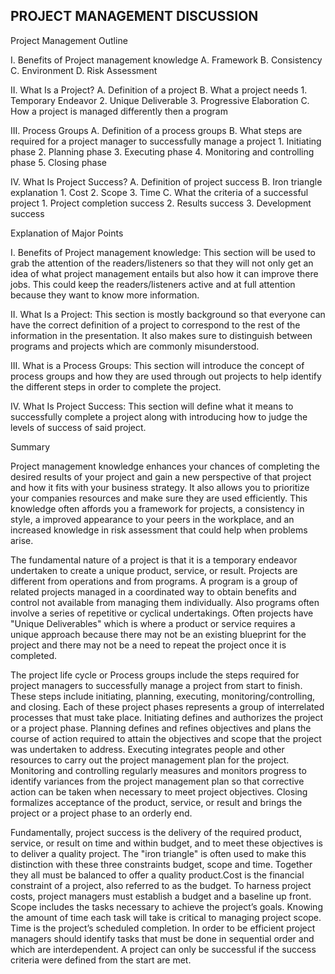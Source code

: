 ## PROJECT MANAGEMENT DISCUSSION

Project Management Outline

I. Benefits of Project management knowledge
      A. Framework
      B. Consistency
      C. Environment
      D. Risk Assessment

II. What Is a Project? 
      A. Definition of a project
      B. What a project needs
        1. Temporary Endeavor
        2. Unique Deliverable
        3. Progressive Elaboration
      C. How a project is managed differently then a program

III. Process Groups
      A. Definition of a process groups
      B. What steps are required for a project manager to successfully manage a project
        1. Initiating phase
        2. Planning phase
        3. Executing phase
        4. Monitoring and controlling phase
        5. Closing phase

IV. What Is Project Success? 
      A. Definition of project success
      B. Iron triangle explanation
        1. Cost
        2. Scope
        3. Time
      C. What the criteria of a successful project
        1. Project completion success
        2. Results success
        3. Development success

Explanation of Major Points

I. Benefits of Project management knowledge: This section will be used to grab the attention of the readers/listeners so that they will not only get an idea of what project management entails but also how it can improve there jobs. This could keep the readers/listeners active and at full attention because they want to know more information. 

II. What Is a Project: This section is mostly background so that everyone can have the correct definition of a project to correspond to the rest of the information in the presentation. It also makes sure to distinguish between programs and projects which are commonly misunderstood. 

III. What is a Process Groups: This section will introduce the concept of process groups and how they are used through out projects to help identify the different steps in order to complete the project. 

IV. What Is Project Success: This section will define what it means to successfully complete a project along with introducing how to judge the levels of success of said project. 

Summary

Project management knowledge enhances your chances of completing the desired results of your project and gain a new perspective of that project and how it fits with your business strategy. It also allows you to prioritize your companies resources and make sure they are used efficiently. This knowledge often affords you a framework for projects, a consistency in style, a improved appearance to your peers in the workplace, and an increased knowledge in risk assessment that could help when problems arise. 

The fundamental nature of a project is that it is a temporary endeavor undertaken to create a unique product, service, or result. Projects are different from operations and from programs. A program is a group of related projects managed in a coordinated way to obtain benefits and control not available from managing them individually. Also programs often involve a series of repetitive or cyclical undertakings. Often projects have "Unique Deliverables" which is where a product or service requires a unique approach because there may not be an existing blueprint for the project and there may not be a need to repeat the project once it is completed.

The project life cycle or Process groups include the steps required for project managers to successfully manage a project from start to finish. These steps include initiating, planning, executing, monitoring/controlling, and closing. Each of these project phases represents a group of interrelated processes that must take place. Initiating defines and authorizes the project or a project phase. Planning defines and refines objectives and plans the course of action required to attain the objectives and scope that the project was undertaken to address. Executing integrates people and other resources to carry out the project management plan for the project. Monitoring and controlling regularly measures and monitors progress to identify variances from the project management plan so that corrective action can be taken when necessary to meet project objectives. Closing formalizes acceptance of the product, service, or result and brings the project or a project phase to an orderly end.

Fundamentally, project success is the delivery of the required product, service, or result on time and within budget, and to meet these objectives is to deliver a quality project. The "iron triangle" is often used to make this distinction with these three constraints budget, scope and time. Together they all must be balanced to offer a quality product.Cost is the financial constraint of a project, also referred to as the budget. To harness project costs, project managers must establish a budget and a baseline up front. Scope includes the tasks necessary to achieve the project’s goals. Knowing the amount of time each task will take is critical to managing project scope. Time is the project’s scheduled completion. In order to be efficient project managers should identify tasks that must be done in sequential order and which are interdependent. A project can only be successful if the success criteria were defined from the start are met. 

